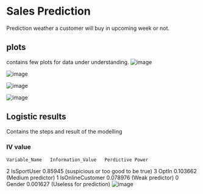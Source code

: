 # Sales Prediction
Prediction weather a customer will buy in upcoming week or not.
## plots
contains few plots for data under understanding.
![image](https://github.com/shubh1357/Sale-Prediction/assets/31363651/c1538894-35d0-46a1-a15f-d3872fe77d43)

![image](https://github.com/shubh1357/Sale-Prediction/assets/31363651/0eac6788-45c8-43a2-b964-c97d16d2722e)

![image](https://github.com/shubh1357/Sale-Prediction/assets/31363651/b044bed5-217f-4bf5-85c1-c390eaa9fbee)

![image](https://github.com/shubh1357/Sale-Prediction/assets/31363651/2b74a797-9484-4335-8ce8-dec053ccd12d)

## Logistic results
Contains the steps and result of the modelling

### IV value

	Variable_Name	Information_Value	Perdictive Power
2	IsSportUser	0.85945	(suspicious or too good to be true)
3	OptIn	0.103662	(Medium predictor)
1	IsOnlineCustomer	0.078976	(Weak predictor)
0	Gender	0.001627	(Useless for prediction)
![image](https://github.com/shubh1357/Sale-Prediction/assets/31363651/0daf51a0-fcdb-4b18-a9cc-ae471041e94f)
